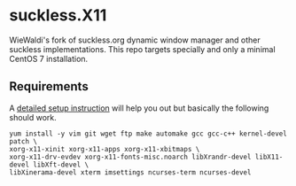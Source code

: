 # suckless.X11
WieWaldi's fork of suckless.org dynamic window manager and other suckless implementations.
This repo targets specially and only a minimal CentOS 7 installation.

## Requirements
A [detailed setup instruction](http://www.rz-amper.de/wiki/index.php/CentOS_7.x_from_Scratch)
will help you out but basically the following should work.
```
yum install -y vim git wget ftp make automake gcc gcc-c++ kernel-devel patch \
xorg-x11-xinit xorg-x11-apps xorg-x11-xbitmaps \
xorg-x11-drv-evdev xorg-x11-fonts-misc.noarch libXrandr-devel libX11-devel libXft-devel \
libXinerama-devel xterm imsettings ncurses-term ncurses-devel
```

